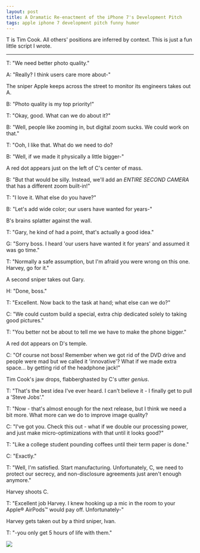 ```yaml
---
layout: post
title: A Dramatic Re-enactment of the iPhone 7's Development Pitch
tags: apple iphone 7 development pitch funny humor
---
```


T is Tim Cook. All others' positions are inferred by context. This is just a fun little script I wrote.

----

T: "We need better photo quality."

A: "Really? I think users care more about-"

The sniper Apple keeps across the street to monitor its engineers takes out A.

B: "Photo quality is my top priority!"

T: "Okay, good. What can we do about it?"

B: "Well, people like zooming in, but digital zoom sucks. We could work on that."

T: "Ooh, I like that. What do we need to do?

B: "Well, if we made it physically a little bigger-"

A red dot appears just on the left of C's center of mass.

B: "But that would be silly. Instead, we'll add an *ENTIRE SECOND CAMERA* that has a different zoom built-in!"

T: "I love it. What else do you have?"

B: "Let's add wide color; our users have wanted for years-"

B's brains splatter against the wall.

T: "Gary, he kind of had a point, that's actually a good idea."

G: "Sorry boss. I heard 'our users have wanted it for years' and assumed it was go time."

T: "Normally a safe assumption, but I'm afraid you were wrong on this one. Harvey, go for it."

A second sniper takes out Gary.

H: "Done, boss."

T: "Excellent. Now back to the task at hand; what else can we do?"

C: "We could custom build a special, extra chip dedicated solely to taking good pictures."

T: "You better not be about to tell me we have to make the phone bigger."

A red dot appears on D's temple.

C: "Of course not boss! Remember when we got rid of the DVD drive and people were mad but we called it 'innovative'? What if we made extra space... by getting rid of the headphone jack!"

Tim Cook's jaw drops, flabberghasted by C's utter *genius*.

T: "That's the best idea I've ever heard. I can't believe it - I finally get to pull a 'Steve Jobs'."

T: "Now - that's almost enough for the next release, but I think we need a bit more. What more can we do to improve image quality?

C: "I've got you. Check this out - what if we double our processing power, and just make micro-optimizations with that until it looks good?"

T: "Like a college student pounding coffees until their term paper is done."

C: "Exactly."

T: "Well, I'm satisfied. Start manufacturing. Unfortunately, C, we need to protect our secrecy, and non-disclosure agreements just aren't enough anymore."

Harvey shoots C. 

T: "Excellent job Harvey. I knew hooking up a mic in the room to your Apple® AirPods™ would pay off. Unfortunately-"

Harvey gets taken out by a third sniper, Ivan.

T: "-you only get 5 hours of life with them."

![](/{{site.post_images_path}}/yeah.jpeg)

